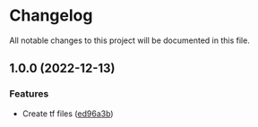 # Changelog

All notable changes to this project will be documented in this file.

## 1.0.0 (2022-12-13)


### Features

* Create tf files ([ed96a3b](https://github.com/bigdatabr/terraform-aws-kubernetes-iamserviceaccount/commit/ed96a3b84f75272e96e4e3f4cde4c6261679f814))
